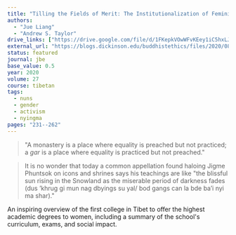 ```yaml
---
title: "Tilling the Fields of Merit: The Institutionalization of Feminine Enlightenment in Tibet’s First *Khenmo* Program"
authors:
  - "Jue Liang"
  - "Andrew S. Taylor"
drive_links: ["https://drive.google.com/file/d/1FKepkVOwWFvKEey1iC5hxLJfjHqv7dMl/view?usp=drivesdk"]
external_url: "https://blogs.dickinson.edu/buddhistethics/files/2020/08/Liang-and-Taylor__20_F-1.pdf"
status: featured
journal: jbe
base_value: 0.5
year: 2020
volume: 27
course: tibetan
tags:
  - nuns
  - gender
  - activism
  - nyingma
pages: "231--262"
---
```


> "A monastery is a place where equality is preached but not practiced; a *gar* is a place where equality is practiced but not preached."

> It is no wonder that today a common appellation found haloing Jigme Phuntsok on icons and shrines says his teachings are like "the blissful sun rising in the Snowland as the miserable period of darkness fades (dus ’khrug gi mun nag dbyings su yal/ bod gangs can la bde ba’i nyi ma shar)."

An inspiring overview of the first college in Tibet to offer the highest academic degrees to women, including a summary of the school's curriculum, exams, and social impact.


